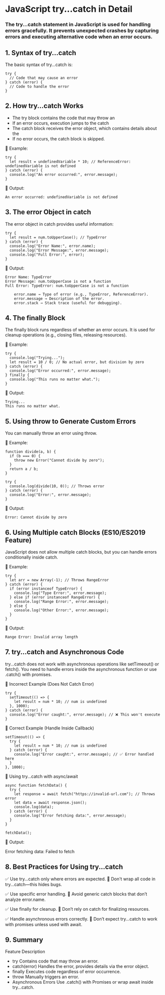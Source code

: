 # JavaScript try...catch in Detail

### The try...catch statement in JavaScript is used for handling errors gracefully. It prevents unexpected crashes by capturing errors and executing alternative code when an error occurs.

## 1. Syntax of try...catch

The basic syntax of try...catch is:

    try {
      // Code that may cause an error
    } catch (error) {
      // Code to handle the error
    }

## 2. How try...catch Works

+ The try block contains the code that may throw an 
+ If an error occurs, execution jumps to the catch 
+ The catch block receives the error object, which contains details about the 
+ If no error occurs, the catch block is skipped.

📌 Example:
    
    try {
      let result = undefinedVariable * 10; // ReferenceError: undefinedVariable is not defined
    } catch (error) {
      console.log("An error occurred:", error.message);
    }

📌 Output:

    An error occurred: undefinedVariable is not defined

## 3. The error Object in catch

The error object in catch provides useful information:

    try {
      let result = num.toUpperCase(); // TypeError
    } catch (error) {
      console.log("Error Name:", error.name);
      console.log("Error Message:", error.message);
      console.log("Full Error:", error);
    }

📌 Output:

    Error Name: TypeError
    Error Message: num.toUpperCase is not a function
    Full Error: TypeError: num.toUpperCase is not a function
    
        error.name → Type of error (e.g., TypeError, ReferenceError).
        error.message → Description of the error.
        error.stack → Stack trace (useful for debugging).

## 4. The finally Block

The finally block runs regardless of whether an error occurs. It is used for cleanup operations (e.g., closing files, releasing resources).

📌 Example:

    try {
      console.log("Trying...");
      let result = 10 / 0; // No actual error, but division by zero
    } catch (error) {
      console.log("Error occurred:", error.message);
    } finally {
      console.log("This runs no matter what.");
    }

📌 Output:

    Trying...
    This runs no matter what.

## 5. Using throw to Generate Custom Errors

You can manually throw an error using throw.

📌 Example:

    function divide(a, b) {
      if (b === 0) {
        throw new Error("Cannot divide by zero");
      }
      return a / b;
    }
    
    try {
      console.log(divide(10, 0)); // Throws error
    } catch (error) {
      console.log("Error:", error.message);
    }

📌 Output:

    Error: Cannot divide by zero

## 6. Using Multiple catch Blocks (ES10/ES2019 Feature)

JavaScript does not allow multiple catch blocks, but you can handle errors conditionally inside catch.

📌 Example:
    
    try {
      let arr = new Array(-1); // Throws RangeError
    } catch (error) {
      if (error instanceof TypeError) {
        console.log("Type Error:", error.message);
      } else if (error instanceof RangeError) {
        console.log("Range Error:", error.message);
      } else {
        console.log("Other Error:", error.message);
      }
    }

📌 Output:

    Range Error: Invalid array length

## 7. try...catch and Asynchronous Code

try...catch does not work with asynchronous operations like setTimeout() or fetch(). You need to handle errors inside the asynchronous function or use .catch() with promises.

📌 Incorrect Example (Does Not Catch Error)
    
    try {
      setTimeout(() => {
        let result = num * 10; // num is undefined
      }, 1000);
    } catch (error) {
      console.log("Error caught:", error.message); // ❌ This won't execute
    }

📌 Correct Example (Handle Inside Callback)

    setTimeout(() => {
      try {
        let result = num * 10; // num is undefined
      } catch (error) {
        console.log("Error caught:", error.message); // ✅ Error handled here
      }
    }, 1000);

📌 Using try...catch with async/await

    async function fetchData() {
      try {
        let response = await fetch("https://invalid-url.com"); // Throws error
        let data = await response.json();
        console.log(data);
      } catch (error) {
        console.log("Error fetching data:", error.message);
      }
    }
    
    fetchData();

📌 Output:

Error fetching data: Failed to fetch

## 8. Best Practices for Using try...catch

✅ Use try...catch only where errors are expected.
🚫 Don't wrap all code in try...catch—this hides bugs.

✅ Use specific error handling.
🚫 Avoid generic catch blocks that don’t analyze error.name.

✅ Use finally for cleanup.
🚫 Don’t rely on catch for finalizing resources.

✅ Handle asynchronous errors correctly.
🚫 Don’t expect try...catch to work with promises unless used with await.


## 9. Summary
Feature	Description
+ try	Contains code that may throw an error.
+ catch(error)	Handles the error, provides details via the error object.
+ finally	Executes code regardless of error occurrence.
+ throw	Manually triggers an error.
+ Asynchronous Errors	Use .catch() with Promises or wrap await inside try...catch.
